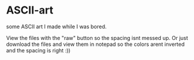 # ASCII-art

some ASCII art I made while I was bored.

View the files with the "raw" button so the spacing isnt messed up. Or just download the files and view them in notepad so the colors arent inverted and the spacing is right :))
